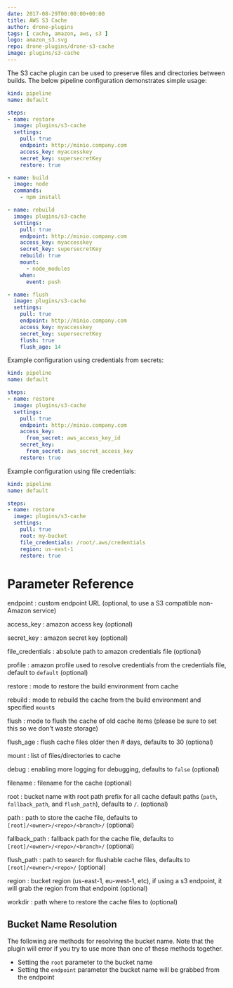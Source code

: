 ```yaml
---
date: 2017-08-29T00:00:00+00:00
title: AWS S3 Cache
author: drone-plugins
tags: [ cache, amazon, aws, s3 ]
logo: amazon_s3.svg
repo: drone-plugins/drone-s3-cache
image: plugins/s3-cache
---
```


The S3 cache plugin can be used to preserve files and directories between builds. The below pipeline configuration demonstrates simple usage:

```yaml
kind: pipeline
name: default

steps:
- name: restore
  image: plugins/s3-cache
  settings:
    pull: true
    endpoint: http://minio.company.com
    access_key: myaccesskey
    secret_key: supersecretKey
    restore: true

- name: build
  image: node
  commands:
    - npm install

- name: rebuild
  image: plugins/s3-cache
  settings:
    pull: true
    endpoint: http://minio.company.com
    access_key: myaccesskey
    secret_key: supersecretKey
    rebuild: true
    mount:
      - node_modules
    when:
      event: push

- name: flush
  image: plugins/s3-cache
  settings:
    pull: true
    endpoint: http://minio.company.com
    access_key: myaccesskey
    secret_key: supersecretKey
    flush: true
    flush_age: 14
```

Example configuration using credentials from secrets:

```yaml
kind: pipeline
name: default

steps:
- name: restore
  image: plugins/s3-cache
  settings:
    pull: true
    endpoint: http://minio.company.com
    access_key:
      from_secret: aws_access_key_id
    secret_key:
      from_secret: aws_secret_access_key
    restore: true
```

Example configuration using file credentials:

```yaml
kind: pipeline
name: default

steps:
- name: restore
  image: plugins/s3-cache
  settings:
    pull: true
    root: my-bucket
    file_credentials: /root/.aws/credentials
    region: us-east-1
    restore: true
```

# Parameter Reference

endpoint
: custom endpoint URL (optional, to use a S3 compatible non-Amazon service)

access_key
: amazon access key (optional)

secret_key
: amazon secret key (optional)

file_credentials
: absolute path to amazon credentials file (optional)

profile
: amazon profile used to resolve credentials from the credentials file, default to `default` (optional)

restore
: mode to restore the build environment from cache

rebuild
: mode to rebuild the cache from the build environment and specified `mount`s

flush
: mode to flush the cache of old cache items (please be sure to set this so we don't waste storage)

flush_age
: flush cache files older then # days, defaults to 30 (optional)

mount
: list of files/directories to cache

debug
: enabling more logging for debugging, defaults to `false` (optional)

filename
: filename for the cache (optional)

root
: bucket name with root path prefix for all cache default paths (`path`, `fallback_path`, and `flush_path`), defaults to `/`. (optional)

path
: path to store the cache file, defaults to `[root]/<owner>/<repo>/<branch>/` (optional)

fallback_path
: fallback path for the cache file, defaults to `[root]/<owner>/<repo>/<branch>/` (optional)

flush_path
: path to search for flushable cache files, defaults to `[root]/<owner>/<repo>/` (optional)

region
: bucket region (us-east-1, eu-west-1, etc), if using a s3 endpoint, it will grab the region from that endpoint (optional)

workdir
: path where to restore the cache files to (optional)


## Bucket Name Resolution
The following are methods for resolving the bucket name. Note that the plugin will error if you try to use more than one of these methods together.

- Setting the `root` parameter to the bucket name
- Setting the `endpoint` parameter the bucket name will be grabbed from the endpoint
